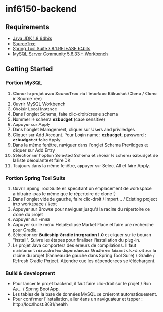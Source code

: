 # inf6150-backend
## Requirements
* [Java JDK 1.8 64bits](http://www.oracle.com/technetwork/java/javase/downloads/jdk8-downloads-2133151.html)
* [SourceTree](https://www.sourcetreeapp.com/download/)
* [Spring Tool Suite 3.8.1.RELEASE 64bits](https://spring.io/tools/sts/all)
* [MySQL Server Community 5.6.33 + Workbench](https://dev.mysql.com/downloads/mysql/5.6.html)

## Getting Started
### Portion MySQL
1. Cloner le projet avec SourceTree via l'interface Bitbucket (Clone / Clone in SourceTree)
2. Ouvrir MySQL Workbench
3. Choisir Local Instance
4. Dans l'onglet Schema, faire clic-droit/create schema
5. Nommer le schema **ezbudget** (case sensitive)
6. Appuyer sur Apply
7. Dans l'onglet Management, cliquer sur Users and priviledges
8. Cliquer sur Add Account. Pour Login name : **ezbudget**, password : **ezbudget** et faire Apply
9. Dans la même fenêtre, naviguer dans l'onglet Schema Previldges et cliquer sur Add Entry
10. Sélectionner l'option Selected Schema et choisir le schema ezbudget de la liste déroulante et faire OK
11. Toujours dans la même fenêtre, appuyer sur Select All et faire Apply.

### Portion Spring Tool Suite
1. Ouvrir Spring Tool Suite en spécifiant un emplacement de workspace arbitraire (pas le même que le répertoire de clone !)
2. Dans l'onglet vide de gauche, faire clic-droit / Import... / Existing project into workspace / Next
3. Appuyer sur Browse pour naviguer jusqu'à la racine du répertoire de clone du projet
4. Appuyer sur Finish
5. Appuyer sur le menu Help/Eclipse Market Place et faire une recherche pour Gradle.
6. Sélectionner **Buildship Gradle Integration 1.0** et cliquer sur le bouton "install". Suivre les étapes pour finaliser l'installation du plug-in.
7. Le projet Java comportera des erreurs de compilations. Il faut maintenant résoudre les dépendances Gradle en faisant clic-droit sur la racine du projet (Panneau de gauche dans Spring Tool Suite) / Gradle / Refresh Gradle Porject. Attendre que les dépendences se téléchargent.

### Build & development
* Pour lancer le projet backend, il faut faire clic-droit sur le projet / Run As... / Spring Boot App.
* Les tables de la base de données MySQL se créeront automatiquement.
* Pour confirmer l'installation, aller dans un naviguateur et tapper : http://localhost:8081/health
